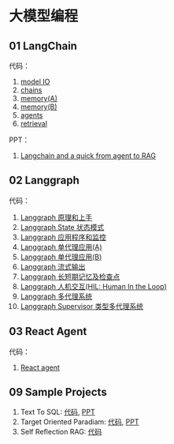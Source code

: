 # 大模型编程

## 01 LangChain

代码：

1. [model IO](01_langchain/01_model_io.ipynb)
2. [chains](01_langchain/02_chains.ipynb)
3. [memory(A)](01_langchain/03_memory_a.ipynb)
4. [memory(B)](01_langchain/04_memory_b.ipynb)
5. [agents](01_langchain/05_agents.ipynb)
6. [retrieval](01_langchain/06_retrieval.ipynb)

PPT：

1. [Langchain and a quick from agent to RAG](https://fangkun119.github.io/tech-page/posts/llm01-langchain-hands_on/)

## 02 Langgraph

代码：
1. [Langgraph 原理和上手](02_langgraph/01_langgraph_principle_and_hands_on.ipynb)
2. [Langgraph State 状态模式](02_langgraph/02_langgraph_state.ipynb)
3. [Langgraph 应用程序和监控](02_langgraph/03_langgraph_application_and_monitor.ipynb)
4. [Langgraph 单代理应用(A)](02_langgraph/04_langgraph_single_agent_a.ipynb)
5. [Langgraph 单代理应用(B)](02_langgraph/05_langgraph_single_agent_b.ipynb)
6. [Langgraph 流式输出](02_langgraph/06_langgraph_output_stream.ipynb)
7. [Langgraph 长短期记忆及检查点](02_langgraph/07_langgraph_memory_and_check_point.ipynb)
8. [Langgraph 人机交互(HIL: Human In the Loop)](02_langgraph/08_langgraph_human_in_the_loop.ipynb)
9. [Langgraph 多代理系统](02_langgraph/09_langgraph_multi_agents.ipynb)
10. [Langgraph Supervisor 类型多代理系统](02_langgraph/10_langgraph_supervisor_for_multi_agents.ipynb)

## 03 React Agent

代码：

1. [React agent](03_react_agent/react_agent.ipynb)

## 09 Sample Projects

1. Text To SQL: [代码](90_sample_projects/text_to_sql/), [PPT](https://fangkun119.github.io/tech-page/posts/llm02-codeinterpreter_text2sql/)
2. Target Oriented Paradiam: [代码](90_sample_projects/target_orentieted_paradiam/), [PPT](https://fangkun119.github.io/tech-page/posts/llm03-target-orentieted-paradigm/)
3. Self Reflection RAG: [代码](90_sample_projects/self_reflection_rag/)
